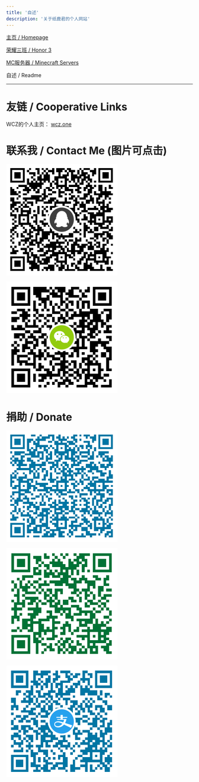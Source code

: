 ```yaml
---
title: '自述'
description: '关于纸鹿君的个人网站'
---
```


[主页 / Homepage](http://zhilu.fun)

[荣耀三班 / Honor 3](http://zhilu.fun/honor3)

[MC服务器 / Minecraft Servers](http://zhilu.fun/mc)

自述 / Readme

------

# 友链 / Cooperative Links

WCZ的个人主页： [wcz.one](http://wcz.one)

# 联系我 / Contact Me (图片可点击)

<a href="https://qm.qq.com/cgi-bin/qm/qr?k=By2DluATPoV1etsCS0xctV5Re-XNm7QX"><img border="0" src="/img/QQ.png" /></a>

<a href ="https://u.wechat.com/MExxXhrih9746MRfr7DjEJU"><img border="0" src="/img/WeChat.png" /></a>

# 捐助 / Donate

![](/img/QQPay.png)

![](/img/WeChatPay.png)

![](/img/AliPay.png)

